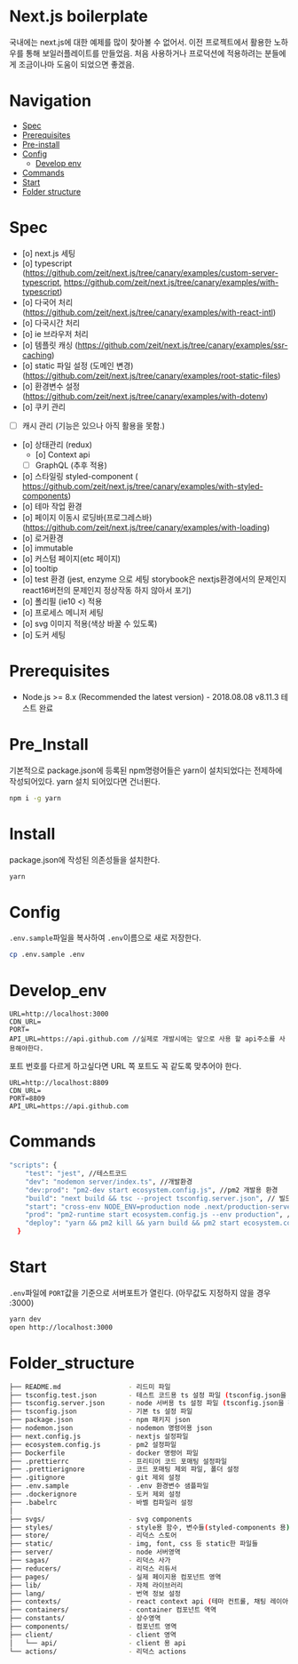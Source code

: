 # Next.js boilerplate

국내에는 next.js에 대한 예제를 많이 찾아볼 수 없어서. 이전 프로젝트에서 활용한 노하우를 통해 보일러플레이트를 만들었음. 처음 사용하거나 프로덕션에 적용하려는 분들에게 조금이나마 도움이 되었으면 좋겠음.

# Navigation<!-- TOC -->

- [Spec](#Spec)
- [Prerequisites](#Prerequisites)
- [Pre-install](#Pre_Install)
- [Config](#Config)
    - [Develop env](#Develop_env)
- [Commands](#Commands)
- [Start](#Start)
- [Folder structure](#Folder_structure)

<!-- /TOC -->

# Spec

- [o] next.js 세팅
- [o] typescript (https://github.com/zeit/next.js/tree/canary/examples/custom-server-typescript, https://github.com/zeit/next.js/tree/canary/examples/with-typescript)
- [o] 다국어 처리 (https://github.com/zeit/next.js/tree/canary/examples/with-react-intl)
- [o] 다국시간 처리
- [o] ie 브라우저 처리
- [o] 템플릿 캐싱 (https://github.com/zeit/next.js/tree/canary/examples/ssr-caching)
- [o] static 파일 설정 (도메인 변경) (https://github.com/zeit/next.js/tree/canary/examples/root-static-files)
- [o] 환경변수 설정 (https://github.com/zeit/next.js/tree/canary/examples/with-dotenv)
- [o] 쿠키 관리 
- [ ] 캐시 관리 (기능은 있으나 아직 활용을 못함.) 
- [o] 상태관리 (redux)
    - [o] Context api
    - [ ] GraphQL (추후 적용)
- [o] 스타일링 styled-component ( https://github.com/zeit/next.js/tree/canary/examples/with-styled-components)
- [o] 테마 작업 환경
- [o] 페이지 이동시 로딩바(프로그레스바) (https://github.com/zeit/next.js/tree/canary/examples/with-loading)
- [o] 로거환경
- [o] immutable
- [o] 커스텀 페이지(etc 페이지)
- [o] tooltip
- [o] test 환경 (jest, enzyme 으로 세팅 storybook은 nextjs환경에서의 문제인지 react16버전의 문제인지 정상작동 하지 않아서 포기)
- [o] 폴리필 (ie10 <) 적용
- [o] 프로세스 메니저 세팅
- [o] svg 이미지 적용(색상 바꿀 수 있도록)
- [o] 도커 세팅


# Prerequisites

- Node.js >= 8.x (Recommended the latest version) - 2018.08.08 v8.11.3 테스트 완료

# Pre_Install

기본적으로 package.json에 등록된 npm명령어들은 yarn이 설치되었다는 전제하에 작성되어있다.
yarn 설치 되어있다면 건너뛴다.
```sh
npm i -g yarn
```

# Install

package.json에 작성된 의존성들을 설치한다.
```sh
yarn
```

# Config

`.env.sample`파일을 복사하여 `.env`이름으로 새로 저장한다.
```sh
cp .env.sample .env
```

# Develop_env

```env
URL=http://localhost:3000
CDN_URL=
PORT=
API_URL=https://api.github.com //실제로 개발시에는 앞으로 사용 할 api주소를 사용해야한다.
```

포트 번호를 다르게 하고싶다면 URL 쪽 포트도 꼭 같도록 맞추어야 한다.
```env
URL=http://localhost:8809
CDN_URL=
PORT=8809
API_URL=https://api.github.com
```

# Commands

```sh
"scripts": {
    "test": "jest", //테스트코드
    "dev": "nodemon server/index.ts", //개발환경
    "dev:prod": "pm2-dev start ecosystem.config.js", //pm2 개발용 환경
    "build": "next build && tsc --project tsconfig.server.json", // 빌드
    "start": "cross-env NODE_ENV=production node .next/production-server/index.js", // 빌드코드 실행
    "prod": "pm2-runtime start ecosystem.config.js --env production", //pm2 프로덕션 실행
    "deploy": "yarn && pm2 kill && yarn build && pm2 start ecosystem.config.js --env production" // pm2로 배포
  }
```

# Start
`.env`파일에 `PORT`값을 기준으로 서버포트가 열린다. (아무값도 지정하지 않을 경우 :3000)
```sh
yarn dev
open http://localhost:3000
```

# Folder_structure
```bash
├── README.md                 - 리드미 파일
├── tsconfig.test.json        - 테스트 코드용 ts 설정 파일 (tsconfig.json을 확장하여 사용)
├── tsconfig.server.json      - node 서버용 ts 설정 파일 (tsconfig.json을 확장하여 사용)
├── tsconfig.json             - 기본 ts 설정 파일
├── package.json              - npm 패키지 json
├── nodemon.json              - nodemon 명령어용 json
├── next.config.js            - nextjs 설정파일
├── ecosystem.config.js       - pm2 설정파일
├── Dockerfile                - docker 명령어 파일
├── .prettierrc               - 프리티어 코드 포매팅 설정파일
├── .prettierignore           - 코드 포매팅 제외 파일, 폴더 설정
├── .gitignore                - git 제외 설정
├── .env.sample               - .env 환경변수 샘플파일
├── .dockerignore             - 도커 제외 설정
├── .babelrc                  - 바벨 컴파일러 설정
│
├── svgs/                     - svg components
├── styles/                   - style용 함수, 변수들(styled-components 용)
├── store/                    - 리덕스 스토어
├── static/                   - img, font, css 등 static한 파일들
├── server/                   - node 서버영역
├── sagas/                    - 리덕스 사가
├── reducers/                 - 리덕스 리듀서
├── pages/                    - 실제 페이지용 컴포넌트 영역
├── lib/                      - 자체 라이브러리
├── lang/                     - 번역 정보 설정
├── contexts/                 - react context api (테마 컨트롤, 채팅 레이아웃 컨트롤)
├── containers/               - container 컴포넌트 역역
├── constants/                - 상수영역
├── components/               - 컴포넌트 영역
├── client/                   - client 영역
│   └── api/                  - client 용 api
└── actions/                  - 리덕스 actions
```